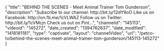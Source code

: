 {
    "title": "BEHIND THE SCENES - Meet Animal Trainer Tom Gunderson",
    "description": "Subscribe to our channel: http:\/\/bit.ly\/12dY9oO Like us on Facebook: http:\/\/on.fb.me\/1cVLWAZ Follow us on Twitter: http:\/\/bit.ly\/1cVMcjn Check us out on Pint...",
    "channelid": "145113",
    "videoid": "145272",
    "date_created": "1394762637",
    "date_modified": "1418181181",
    "type": "captivate",
    "layout": "channelVideo",
    "url": "\/petco-tv\/behind-the-scenes-meet-animal-trainer-tom-gunderson\/145113-145272"
}